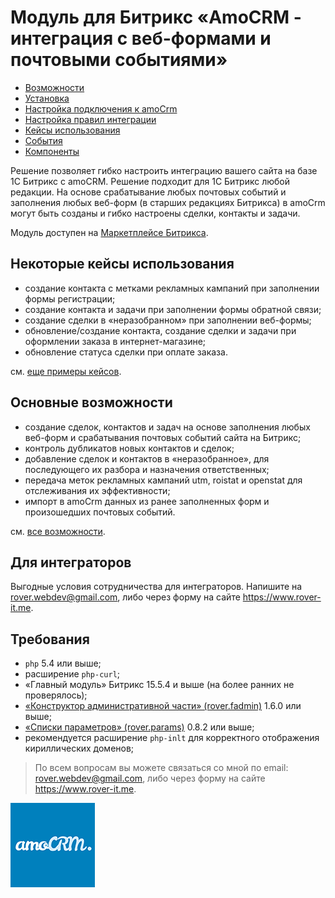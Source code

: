 # Модуль для Битрикс «AmoCRM - интеграция с веб-формами и почтовыми событиями»
* [Возможности](./capabilities.md)
* [Установка](./install.md)
* [Настройка подключения к amoCrm](./settings.md)
* [Настройка правил интеграции](./rules.md)
* [Кейсы использования](./examples.md)
* [События](./events.md)
* [Компоненты](./components.md)

Решение позволяет гибко настроить интеграцию вашего сайта на базе 1С Битрикс с amoCRM. Решение подходит для 1С Битрикс любой редакции. На основе срабатывание любых почтовых событий и заполнения любых веб-форм (в старших редакциях Битрикса) в amoCrm могут быть созданы и гибко настроены сделки, контакты и задачи.

Модуль доступен на [Маркетплейсе Битрикса](https://marketplace.1c-bitrix.ru/solutions/rover.amocrm/). 

## Некоторые кейсы использования
* создание контакта с метками рекламных кампаний при заполнении формы регистрации; 
* создание контакта и задачи при заполнении формы обратной связи; 
* создание сделки в «неразобранном» при заполнении веб-формы; 
* обновление/создание контакта, создание сделки и задачи при оформлении заказа в интернет-магазине; 
* обновление статуса сделки при оплате заказа.

см. [еще примеры кейсов](./examples.md).

## Основные возможности
* создание сделок, контактов и задач на основе заполнения любых веб-форм и срабатывания почтовых событий сайта на Битрикс; 
* контроль дубликатов новых контактов и сделок;
* добавление сделок и контактов в «неразобранное», для последующего их разбора и назначения ответственных; 
* передача меток рекламных кампаний utm, roistat и openstat для отслеживания их эффективности;
* импорт в amoCrm данных из ранее заполненных форм и произошедших почтовых событий.

см. [все возможности](./capabilities.md).
 
## Для интеграторов
Выгодные условия сотрудничества для интеграторов. Напишите на rover.webdev@gmail.com, либо через форму на сайте https://www.rover-it.me.

## Требования
* `php` 5.4 или выше;
* расширение `php-curl`; 
* «Главный модуль» Битрикс 15.5.4 и выше (на более ранних не проверялось); 
* [«Конструктор административной части» (rover.fadmin)](https://github.com/pavelshulaev/fadmin) 1.6.0 или выше; 
* [«Списки параметров» (rover.params)](https://github.com/pavelshulaev/params) 0.8.2 или выше;
* рекомендуется расширение `php-inlt` для корректного отображения кириллических доменов;

> По всем вопросам вы можете связаться со мной по email: rover.webdev@gmail.com, либо через форму на сайте https://www.rover-it.me.

![AmoCRM - интеграция с веб-формами и почтовыми событиями](./main/logoamopng.png)
